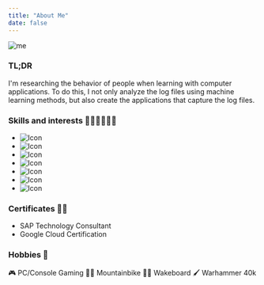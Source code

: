 ```yaml
---
title: "About Me"
date: false
---
```




![me](/me.png)

### TL;DR
I'm researching the behavior of people when learning with computer applications. To do this, I not only analyze the log files using machine learning methods, but also create the applications that capture the log files.

### Skills and interests :woman_teacher::woman_scientist::woman_technologist:

- ![Icon](/icons/teach.png) 
- ![Icon](/icons/data.png) 
- ![Icon](/icons/ml.png) 
- ![Icon](/icons/vscode.png)
- ![Icon](/icons/rstudio.png)
- ![Icon](/icons/godot.png)
- ![Icon](/icons/gcloud.png)


### Certificates :woman_student:
- SAP Technology Consultant
- Google Cloud Certification

### Hobbies :art:
:video_game: PC/Console Gaming
:mountain_biking_woman: Mountainbike
:surfing_woman: Wakeboard
:paintbrush: Warhammer 40k

